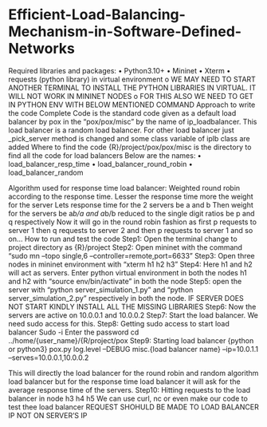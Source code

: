 # Efficient-Load-Balancing-Mechanism-in-Software-Defined-Networks
Required libraries and packages:
•	Python3.10+
•	Mininet
•	Xterm
•	requests (python library) in virtual environment
o	WE MAY NEED TO START ANOTHER TERMINAL TO INSTALL THE PYTHON LIBRARIES IN VIRTUAL. IT WILL NOT WORK IN MININET NODES
o	FOR THIS ALSO WE NEED TO GET IN PYTHON ENV WITH BELOW MENTIONED COMMAND
Approach to write the code
Complete Code is the standard code given as a default load balancer by pox in the “pox/pox/misc” by the name of ip_loadbalancer. This load balancer is a random load balancer. For other load balancer just _pick_server method is changed and some class variable of iplb class are added
Where to find the code
{R}/project/pox/pox/misc is the directory to find all the code for load balancers
Below are the names:
•	load_balancer_resp_time
•	load_balancer_round_robin
•	load_balancer_random

Algorithm used for response time load balancer:
Weighted round robin according to the response time. Lesser the response time more the weight for the server
Lets response time for the 2 servers be a and b
Then weight for the servers be a*b/a and a*b/b reduced to the single digit ratios be p and q respectively
Now it will go in the round robin fashion as first p requests to server 1 then q requests to server 2 and then p requests to server 1 and so on…
How to run and test the code
Step1: Open the terminal change to project directory as  {R}/project
Step2: Open mininet with the command “sudo mn –topo single,6 –controller=remote,port=6633”
Step3: Open three nodes in mininet environment with “xterm h1 h2 h3”
Step4: Here h1 and h2 will act as servers. Enter python virtual environment in both the nodes h1 and h2 with “source env/bin/activate” in both the node
Step5: open the server with “python server_simulation_1.py” and “python server_simulation_2.py” respectively in both the node.
IF SERVER DOES NOT START KINDLY INSTALL ALL THE MISSING LIBRARIES
Step6: Now the servers are active on 10.0.0.1 and 10.0.0.2
Step7: Start the load balancer. We need sudo access for this.
Step8: Getting sudo access to start load balancer
	Sudo -i
	Enter the password
	cd ../home/{user_name}/{R/project/pox
Step9: Starting load balancer
	{python or python3} pox.py log.level  –DEBUG misc.{load balancer name}  –ip=10.0.1.1 –serves=10.0.0.1,10.0.0.2 

This will directly the load balancer for the round robin and random algorithm load balancer but for the response time load balancer it will ask for the average response time of the servers.
Step10: Hitting requests to the load balancer in node h3 h4 h5 
	We can use curl, nc or even make our code to test thee load balancer 
	REQUEST SHOHULD BE MADE TO LOAD BALANCER IP NOT ON SERVER’S IP

